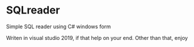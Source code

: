# SQLreader
Simple SQL reader using C# windows form

Writen in visual studio 2019, if that help on your end.
Other than that, enjoy
